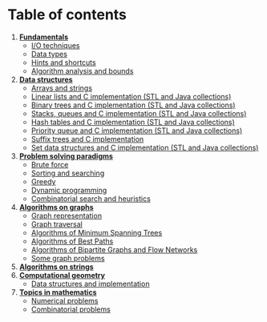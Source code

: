 # Table of contents
1. [**Fundamentals**]()
	* [I/O techniques]()
	* [Data types]()
	* [Hints and shortcuts]()
	* [Algorithm analysis and bounds]()
2. [**Data structures**]()
	* [Arrays and strings]()
	* [Linear lists and C implementation (STL and Java collections)]()
	* [Binary trees and C implementation (STL and Java collections)]()
	* [Stacks, queues and C implementation (STL and Java collections)]()
	* [Hash tables and C implementation (STL and Java collections)]()
	* [Priority queue and C implementation (STL and Java collections)]()
	* [Suffix trees and C implementation]()
	* [Set data structures and C implementation (STL and Java collections)]()
3. [**Problem solving paradigms**]()
	* [Brute force]()
	* [Sorting and searching]()
	* [Greedy]()
	* [Dynamic programming]()
	* [Combinatorial search and heuristics]()
4. [**Algorithms on graphs**]()
	* [Graph representation]()
	* [Graph traversal]()
	* [Algorithms of Minimum Spanning Trees]()
	* [Algorithms of Best Paths]()
	* [Algorithms of Bipartite Graphs and Flow Networks]()
	* [Some graph problems]()
5. [**Algorithms on strings**]()
6. [**Computational geometry**]()
	* [Data structures and implementation]()
7. [**Topics in mathematics**]()
	* [Numerical problems]()
	* [Combinatorial problems]()